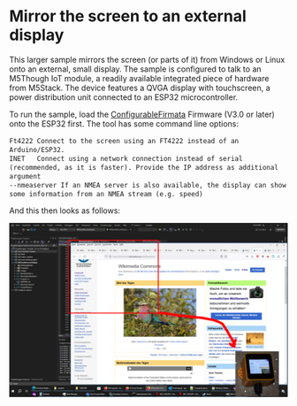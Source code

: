 # Mirror the screen to an external display

This larger sample mirrors the screen (or parts of it) from Windows or Linux onto an external, small display. The sample is configured to talk to an M5Though IoT module, a readily available integrated piece of hardware from M5Stack. The device features a QVGA display with touchscreen, a power distribution unit connected to an ESP32 microcontroller. 

To run the sample, load the [ConfigurableFirmata](https://github.com/firmata/ConfigurableFirmata) Firmware (V3.0 or later) onto the ESP32 first. The tool has some command line options:

```text
Ft4222 Connect to the screen using an FT4222 instead of an Arduino/ESP32.
INET   Connect using a network connection instead of serial (recommended, as it is faster). Provide the IP address as additional argument
--nmeaserver If an NMEA server is also available, the display can show some information from an NMEA stream (e.g. speed)
```

And this then looks as follows:

![M5Though Mirror Display](M5Example.png)
